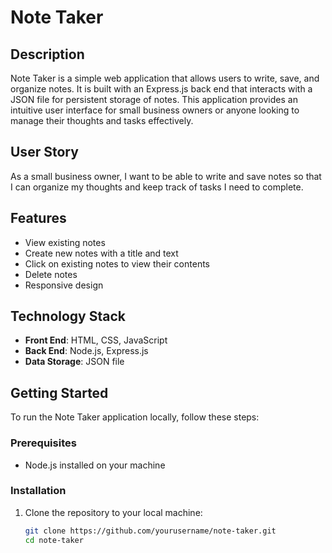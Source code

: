 # Note Taker

## Description

Note Taker is a simple web application that allows users to write, save, and organize notes. It is built with an Express.js back end that interacts with a JSON file for persistent storage of notes. This application provides an intuitive user interface for small business owners or anyone looking to manage their thoughts and tasks effectively.

## User Story

As a small business owner, I want to be able to write and save notes so that I can organize my thoughts and keep track of tasks I need to complete.

## Features

- View existing notes
- Create new notes with a title and text
- Click on existing notes to view their contents
- Delete notes
- Responsive design

## Technology Stack

- **Front End**: HTML, CSS, JavaScript
- **Back End**: Node.js, Express.js
- **Data Storage**: JSON file

## Getting Started

To run the Note Taker application locally, follow these steps:

### Prerequisites

- Node.js installed on your machine

### Installation

1. Clone the repository to your local machine:

   ```bash
   git clone https://github.com/yourusername/note-taker.git
   cd note-taker
